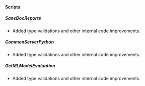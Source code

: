 
#### Scripts
##### SaneDocReports
- Added type validations and other internal code improvements.
##### CommonServerPython
- Added type validations and other internal code improvements.
##### GetMLModelEvaluation
- Added type validations and other internal code improvements.
